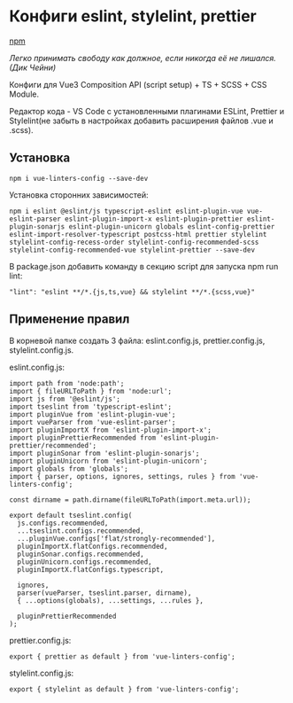 # Конфиги eslint, stylelint, prettier

[npm](https://www.npmjs.com/package/vue-linters-config)

_Легко принимать свободу как должное, если никогда её не лишался. (Дик Чейни)_

Конфиги для Vue3 Composition API (script setup) + TS + SCSS + CSS Module.

Редактор кода - VS Code с установленными плагинами ESLint, Prettier и Stylelint(не забыть в настройках добавить расширения файлов .vue и .scss).

## Установка

`npm i vue-linters-config --save-dev`

Установка сторонних зависимостей:

`npm i eslint @eslint/js typescript-eslint eslint-plugin-vue vue-eslint-parser eslint-plugin-import-x eslint-plugin-prettier eslint-plugin-sonarjs eslint-plugin-unicorn globals eslint-config-prettier eslint-import-resolver-typescript postcss-html prettier stylelint stylelint-config-recess-order stylelint-config-recommended-scss stylelint-config-recommended-vue stylelint-prettier --save-dev`

В package.json добавить команду в секцию script для запуска npm run lint:

`"lint": "eslint **/*.{js,ts,vue} && stylelint **/*.{scss,vue}"`

## Применение правил

В корневой папке создать 3 файла: eslint.config.js, prettier.config.js, stylelint.config.js.

eslint.config.js:

```
import path from 'node:path';
import { fileURLToPath } from 'node:url';
import js from '@eslint/js';
import tseslint from 'typescript-eslint';
import pluginVue from 'eslint-plugin-vue';
import vueParser from 'vue-eslint-parser';
import pluginImportX from 'eslint-plugin-import-x';
import pluginPrettierRecommended from 'eslint-plugin-prettier/recommended';
import pluginSonar from 'eslint-plugin-sonarjs';
import pluginUnicorn from 'eslint-plugin-unicorn';
import globals from 'globals';
import { parser, options, ignores, settings, rules } from 'vue-linters-config';

const dirname = path.dirname(fileURLToPath(import.meta.url));

export default tseslint.config(
  js.configs.recommended,
  ...tseslint.configs.recommended,
  ...pluginVue.configs['flat/strongly-recommended'],
  pluginImportX.flatConfigs.recommended,
  pluginSonar.configs.recommended,
  pluginUnicorn.configs.recommended,
  pluginImportX.flatConfigs.typescript,

  ignores,
  parser(vueParser, tseslint.parser, dirname),
  { ...options(globals), ...settings, ...rules },

  pluginPrettierRecommended
);

```

prettier.config.js:

```
export { prettier as default } from 'vue-linters-config';

```

stylelint.config.js:

```
export { stylelint as default } from 'vue-linters-config';

```
